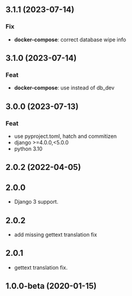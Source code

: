 ## 3.1.1 (2023-07-14)

### Fix

- **docker-compose**: correct database wipe info

## 3.1.0 (2023-07-14)

### Feat

- **docker-compose**: use instead of db_dev

## 3.0.0 (2023-07-13)

### Feat

- use pyproject.toml, hatch and commitizen
- django >=4.0.0,<5.0.0
- python 3.10

## 2.0.2 (2022-04-05)

## 2.0.0
- Django 3 support.
## 2.0.2
- add missing gettext translation fix

## 2.0.1
- gettext translation fix.

## 1.0.0-beta (2020-01-15)
